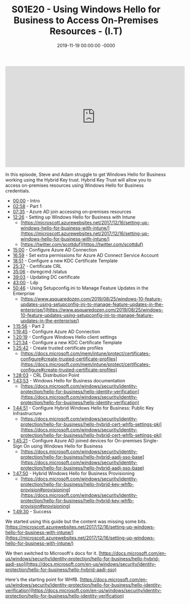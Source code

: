 ﻿---
layout: post
title: "S01E20 - Using Windows Hello for Business to Access On-Premises Resources - (I.T)"
date: 2019-11-19 00:00:00 -0000
categories:
---

<iframe loading="lazy" width="560" height="315" src="https://www.youtube.com/embed/GfYOyFMc8vA" title="YouTube video player" frameborder="0" allow="accelerometer; autoplay; clipboard-write; encrypted-media; gyroscope; picture-in-picture" allowfullscreen></iframe>

In this episode, Steve and Adam struggle to get Windows Hello for Business working using the Hybrid Key trust. Hybrid Key Trust will allow you to access on-premises resources using Windows Hello for Business credentials.

- [00:00](https://www.youtube.com/watch?v=GfYOyFMc8vA&t=0s) - Intro
- [02:58](https://www.youtube.com/watch?v=GfYOyFMc8vA&t=178s) - Part 1
- [07:35](https://www.youtube.com/watch?v=GfYOyFMc8vA&t=455s) - Azure AD join accessing on-premises resources
- [12:26](https://www.youtube.com/watch?v=GfYOyFMc8vA&t=746s) - Setting up Windows Hello for Business with Intune
   - [https://microscott.azurewebsites.net/2017/12/16/setting-up-windows-hello-for-business-with-intune/](https://microscott.azurewebsites.net/2017/12/16/setting-up-windows-hello-for-business-with-intune/)
   - [https://twitter.com/scottduf](https://twitter.com/scottduf)
- [15:00](https://www.youtube.com/watch?v=GfYOyFMc8vA&t=900s) - Configure Azure AD Connection
- [16:59](https://www.youtube.com/watch?v=GfYOyFMc8vA&t=1019s) - Set extra permissions for Azure AD Connect Service Account
- [18:51](https://www.youtube.com/watch?v=GfYOyFMc8vA&t=1131s) - Configure a new KDC Certificate Template
- [25:37](https://www.youtube.com/watch?v=GfYOyFMc8vA&t=1537s) - Certificate CRL
- [35:06](https://www.youtube.com/watch?v=GfYOyFMc8vA&t=2106s) - dsregcmd /status
- [39:03](https://www.youtube.com/watch?v=GfYOyFMc8vA&t=2343s) - Updating DC certificate
- [43:00](https://www.youtube.com/watch?v=GfYOyFMc8vA&t=2580s) - Ldp
- [50:46](https://www.youtube.com/watch?v=GfYOyFMc8vA&t=3046s) - Using Setupconfig.ini to Manage Feature Updates in the Enterprise
   - [https://www.asquaredozen.com/2019/08/25/windows-10-feature-updates-using-setupconfig-ini-to-manage-feature-updates-in-the-enterprise/](https://www.asquaredozen.com/2019/08/25/windows-10-feature-updates-using-setupconfig-ini-to-manage-feature-updates-in-the-enterprise/)
- [1:15:56](https://www.youtube.com/watch?v=GfYOyFMc8vA&t=1016s) - Part 2
- [1:19:45](https://www.youtube.com/watch?v=GfYOyFMc8vA&t=1245s) - Configure Azure AD Connection
- [1:20:19](https://www.youtube.com/watch?v=GfYOyFMc8vA&t=1279s) - Configure Windows Hello client settings
- [1:21:34](https://www.youtube.com/watch?v=GfYOyFMc8vA&t=1354s) - Configure a new KDC Certificate Template
- [1:25:42](https://www.youtube.com/watch?v=GfYOyFMc8vA&t=1602s) - Create trusted certificate profiles
   - [https://docs.microsoft.com/mem/intune/protect/certificates-configure#create-trusted-certificate-profiles](https://docs.microsoft.com/mem/intune/protect/certificates-configure#create-trusted-certificate-profiles)
- [1:28:03](https://www.youtube.com/watch?v=GfYOyFMc8vA&t=1743s) - CRL Distribution Point
- [1:43:53](https://www.youtube.com/watch?v=GfYOyFMc8vA&t=2693s) - Windows Hello for Business documentation
   - [https://docs.microsoft.com/windows/security/identity-protection/hello-for-business/hello-identity-verification](https://docs.microsoft.com/windows/security/identity-protection/hello-for-business/hello-identity-verification)
- [1:44:51](https://www.youtube.com/watch?v=GfYOyFMc8vA&t=2751s) - Configure Hybrid Windows Hello for Business: Public Key Infrastructure
   - [https://docs.microsoft.com/windows/security/identity-protection/hello-for-business/hello-hybrid-cert-whfb-settings-pki](https://docs.microsoft.com/windows/security/identity-protection/hello-for-business/hello-hybrid-cert-whfb-settings-pki)
- [1:45:21](https://www.youtube.com/watch?v=GfYOyFMc8vA&t=2781s) - Configure Azure AD joined devices for On-premises Single-Sign On using Windows Hello for Business
   - [https://docs.microsoft.com/windows/security/identity-protection/hello-for-business/hello-hybrid-aadj-sso-base](https://docs.microsoft.com/windows/security/identity-protection/hello-for-business/hello-hybrid-aadj-sso-base)
- [1:47:50](https://www.youtube.com/watch?v=GfYOyFMc8vA&t=2930s) - Hybrid Windows Hello for Business Provisioning
   - [https://docs.microsoft.com/windows/security/identity-protection/hello-for-business/hello-hybrid-key-whfb-provision#provisioning](https://docs.microsoft.com/windows/security/identity-protection/hello-for-business/hello-hybrid-key-whfb-provision#provisioning)
- [1:49:30](https://www.youtube.com/watch?v=GfYOyFMc8vA&t=3030s) - Success

We started using this guide but the content was missing some bits.
[https://microscott.azurewebsites.net/2017/12/16/setting-up-windows-hello-for-business-with-intune/](https://microscott.azurewebsites.net/2017/12/16/setting-up-windows-hello-for-business-with-intune/)

We then switched to Microsoft's docs for it.
[https://docs.microsoft.com/en-us/windows/security/identity-protection/hello-for-business/hello-hybrid-aadj-sso](https://docs.microsoft.com/en-us/windows/security/identity-protection/hello-for-business/hello-hybrid-aadj-sso)

Here's the starting point for WHfB.
[https://docs.microsoft.com/en-us/windows/security/identity-protection/hello-for-business/hello-identity-verification](https://docs.microsoft.com/en-us/windows/security/identity-protection/hello-for-business/hello-identity-verification)

